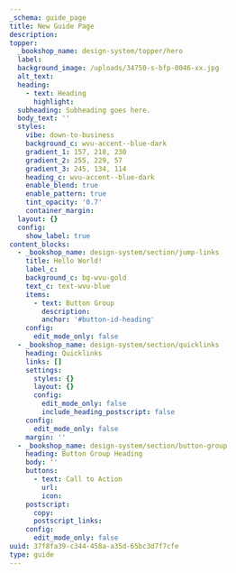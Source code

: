 ```yaml
---
_schema: guide_page
title: New Guide Page
description:
topper:
  _bookshop_name: design-system/topper/hero
  label:
  background_image: /uploads/34750-s-bfp-0046-xx.jpg
  alt_text:
  heading:
    - text: Heading
      highlight:
  subheading: Subheading goes here.
  body_text: ''
  styles:
    vibe: down-to-business
    background_c: wvu-accent--blue-dark
    gradient_1: 157, 218, 230
    gradient_2: 255, 229, 57
    gradient_3: 245, 134, 114
    heading_c: wvu-accent--blue-dark
    enable_blend: true
    enable_pattern: true
    tint_opacity: '0.7'
    container_margin:
  layout: {}
  config:
    show_label: true
content_blocks:
  - _bookshop_name: design-system/section/jump-links
    title: Hello World!
    label_c:
    background_c: bg-wvu-gold
    text_c: text-wvu-blue
    items:
      - text: Button Group
        description:
        anchor: '#button-id-heading'
    config:
      edit_mode_only: false
  - _bookshop_name: design-system/section/quicklinks
    heading: Quicklinks
    links: []
    settings:
      styles: {}
      layout: {}
      config:
        edit_mode_only: false
        include_heading_postscript: false
    config:
      edit_mode_only: false
    margin: ''
  - _bookshop_name: design-system/section/button-group
    heading: Button Group Heading
    body: ''
    buttons:
      - text: Call to Action
        url:
        icon:
    postscript:
      copy:
      postscript_links:
    config:
      edit_mode_only: false
uuid: 37f8fa39-c344-458a-a35d-65bc3d7f7cfe
type: guide
---
```

